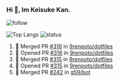 ### Hi 👋, Im Keisuke Kan.

<!--
**9renpoto/9renpoto** is a ✨ _special_ ✨ repository because its `README.md` (this file) appears on your GitHub profile.

Here are some ideas to get you started:

- 🔭 I’m currently working on ...
- 🌱 I’m currently learning ...
- 👯 I’m looking to collaborate on ...
- 🤔 I’m looking for help with ...
- 💬 Ask me about ...
- 📫 How to reach me: ...
- 😄 Pronouns: ...
- ⚡ Fun fact: ...
-->

![follow](https://img.shields.io/github/followers/9renpoto?label=Follow&style=social)

![Top Langs](https://github-readme-stats.vercel.app/api/top-langs/?username=9renpoto&hide=html&layout=compact)
![status](https://github-readme-stats.vercel.app/api?username=9renpoto&show_icons=true&count_private=true&hide=issues,contribs)

<!--START_SECTION:activity-->
1. 🎉 Merged PR [#316](https://github.com/9renpoto/dotfiles/pull/316) in [9renpoto/dotfiles](https://github.com/9renpoto/dotfiles)
2. 💪 Opened PR [#316](https://github.com/9renpoto/dotfiles/pull/316) in [9renpoto/dotfiles](https://github.com/9renpoto/dotfiles)
3. 🎉 Merged PR [#315](https://github.com/9renpoto/dotfiles/pull/315) in [9renpoto/dotfiles](https://github.com/9renpoto/dotfiles)
4. 💪 Opened PR [#315](https://github.com/9renpoto/dotfiles/pull/315) in [9renpoto/dotfiles](https://github.com/9renpoto/dotfiles)
5. 🎉 Merged PR [#242](https://github.com/g59/bot/pull/242) in [g59/bot](https://github.com/g59/bot)
<!--END_SECTION:activity-->
